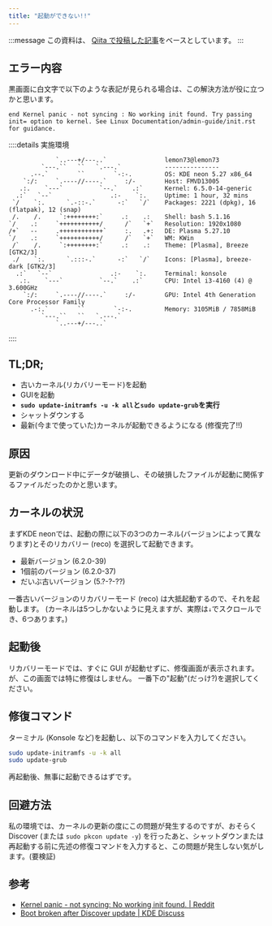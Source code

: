 ```yaml
---
title: "起動ができない!!"
---
```

:::message
この資料は、 [Qiita で投稿した記事](https://qiita.com/Lemon73/private/d2b5a4f4d037f8c03456)をベースとしています。
:::

## エラー内容
黒画面に白文字で以下のような表記が見られる場合は、この解決方法が役に立つかと思います。
```grub
end Kernel panic - not syncing : No working init found. Try passing init= option to kernel. See Linux Documentation/admin-guide/init.rst for guidance.
```

::::details 実施環境
```brank:neofetch
             `..---+/---..`                lemon73@lemon73 
         `---.``   ``   `.---.`            --------------- 
      .--.`        ``        `-:-.         OS: KDE neon 5.27 x86_64 
    `:/:     `.----//----.`     :/-        Host: FMVD13005 
   .:.    `---`          `--.`    .:`      Kernel: 6.5.0-14-generic 
  .:`   `--`                .:-    `:.     Uptime: 1 hour, 32 mins 
 `/    `:.      `.-::-.`      -:`   `/`    Packages: 2221 (dpkg), 16 (flatpak), 12 (snap) 
 /.    /.     `:++++++++:`     .:    .:    Shell: bash 5.1.16 
`/    .:     `+++++++++++/      /`   `+`   Resolution: 1920x1080 
/+`   --     .++++++++++++`     :.   .+:   DE: Plasma 5.27.10 
`/    .:     `+++++++++++/      /`   `+`   WM: KWin 
 /`    /.     `:++++++++:`     .:    .:    Theme: [Plasma], Breeze [GTK2/3] 
 ./    `:.      `.:::-.`      -:`   `/`    Icons: [Plasma], breeze-dark [GTK2/3] 
  .:`   `--`                .:-    `:.     Terminal: konsole 
   .:.    `---`          `--.`    .:`      CPU: Intel i3-4160 (4) @ 3.600GHz 
    `:/:     `.----//----.`     :/-        GPU: Intel 4th Generation Core Processor Family 
      .-:.`        ``        `-:-.         Memory: 3105MiB / 7858MiB 
         `---.``   ``   `.---.`
             `..---+/---..`                                        
```
::::

## TL;DR;
- 古いカーネル(リカバリーモード)を起動
- GUIを起動
- **`sudo update-initramfs -u -k all`と`sudo update-grub`を実行**
- シャットダウンする
- 最新(今まで使っていた)カーネルが起動できるようになる (修復完了!!)

## 原因
更新のダウンロード中にデータが破損し、その破損したファイルが起動に関係するファイルだったのかと思います。

## カーネルの状況
まずKDE neonでは、起動の際に以下の3つのカーネル(バージョンによって異なります)とそのリカバリー (reco) を選択して起動できます。
- 最新バージョン (6.2.0-39)
- 1個前のバージョン (6.2.0-37)
- だいぶ古いバージョン (5.?-?-??)

一番古いバージョンのリカバリーモード (reco) は大抵起動するので、それを起動します。
(カーネルは5つしかないように見えますが、実際は`↓`でスクロールでき、6つあります。)

## 起動後
リカバリーモードでは、すぐに GUI が起動せずに、修復画面が表示されます。
が、この画面では特に修復はしません。
一番下の"起動"(だっけ?)を選択してください。

## 修復コマンド
ターミナル (Konsole など)を起動し、以下のコマンドを入力してください。
```bash
sudo update-initramfs -u -k all
sudo update-grub
```

再起動後、無事に起動できるはずです。

## 回避方法
私の環境では、カーネルの更新の度にこの問題が発生するのですが、おそらく Discover (または `sudo pkcon update -y`) を行ったあと、シャットダウンまたは再起動する前に先述の修復コマンドを入力すると、この問題が発生しない気がします。(要検証)

## 参考
- [Kernel panic - not syncing: No working init found. | Reddit](https://www.reddit.com/r/linuxquestions/comments/11j8io9/kernel_panic_not_syncing_no_working_init_found/)
- [Boot broken after Discover update | KDE Discuss](https://discuss.kde.org/t/boot-broken-after-discover-update/9510)
